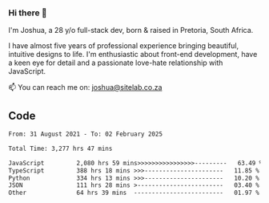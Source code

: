 ### Hi there 👋

I'm Joshua, a 28 y/o full-stack dev, born & raised in Pretoria, South Africa. 

I have almost five years of professional experience bringing beautiful, intuitive designs to life. I'm enthusiastic about front-end development, have a keen eye for detail and a passionate love-hate relationship with JavaScript.

📫 You can reach me on: joshua@sitelab.co.za

## **Code**

<!--START_SECTION:waka-->

```txt
From: 31 August 2021 - To: 02 February 2025

Total Time: 3,277 hrs 47 mins

JavaScript         2,080 hrs 59 mins>>>>>>>>>>>>>>>>---------   63.49 %
TypeScript         388 hrs 18 mins >>>----------------------   11.85 %
Python             334 hrs 13 mins >>>----------------------   10.20 %
JSON               111 hrs 28 mins >------------------------   03.40 %
Other              64 hrs 39 mins  -------------------------   01.97 %
```

<!--END_SECTION:waka-->
